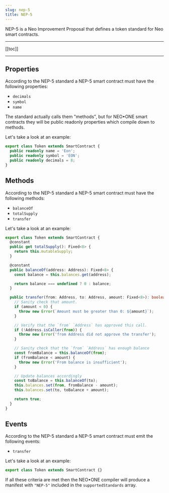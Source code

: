 ```yaml
---
slug: nep-5
title: NEP-5
---
```


NEP-5 is a Neo Improvement Proposal that defines a token standard for Neo smart contracts.

---

[[toc]]

---

## Properties

According to the NEP-5 standard a NEP-5 smart contract must have the following properties:

- `decimals`
- `symbol`
- `name`

The standard actually calls them "methods", but for NEO•ONE smart contracts they will be public readonly properties which compile down to methods.

Let's take a look at an example:

```typescript
export class Token extends SmartContract {
  public readonly name = 'Eon';
  public readonly symbol = 'EON';
  public readonly decimals = 8;
}
```

## Methods

According to the NEP-5 standard a NEP-5 smart contract must have the following methods:

- `balanceOf`
- `totalSupply`
- `transfer`

Let's take a look at an example:

```typescript
export class Token extends SmartContract {
  @constant
  public get totalSupply(): Fixed<8> {
    return this.mutableSupply;
  }

  @constant
  public balanceOf(address: Address): Fixed<8> {
    const balance = this.balances.get(address);

    return balance === undefined ? 0 : balance;
  }

  public transfer(from: Address, to: Address, amount: Fixed<8>): boolean {
    // Sanity check that amount.
    if (amount < 0) {
      throw new Error(`Amount must be greater than 0: ${amount}`);
    }

    // Verify that the `from` `Address` has approved this call.
    if (!Address.isCaller(from)) {
      throw new Error('from Address did not approve the transfer');
    }

    // Sanity check that the `from` `Address` has enough balance
    const fromBalance = this.balanceOf(from);
    if (fromBalance < amount) {
      throw new Error('From balance is insufficient');
    }

    // Update balances accordingly
    const toBalance = this.balanceOf(to);
    this.balances.set(from, fromBalance - amount);
    this.balances.set(to, toBalance + amount);

    return true;
  }
}
```

## Events

According to the NEP-5 standard a NEP-5 smart contract must emit the following events:

- `transfer`

Let's take a look at an example:

```typescript
export class Token extends SmartContract {}
```

If all these criteria are met then the NEO•ONE compiler will produce a manifest with `"NEP-5"` included in the `supportedStandards` array.
